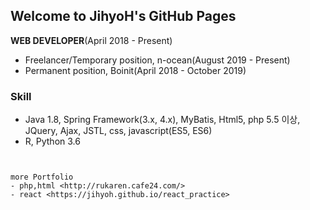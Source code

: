 ## Welcome to JihyoH's GitHub Pages
   
**WEB DEVELOPER**(April 2018 - Present)   
   
- Freelancer/Temporary position, n-ocean(August 2019 - Present)   
- Permanent position, Boinit(April 2018 - October 2019)   

### Skill
>
- Java 1.8, Spring Framework(3.x, 4.x), MyBatis, Html5, php 5.5 이상, JQuery, Ajax, JSTL, css, javascript(ES5, ES6)   
- R, Python 3.6   
```

   
more Portfolio   
- php,html <http://rukaren.cafe24.com/>   
- react <https://jihyoh.github.io/react_practice>   



